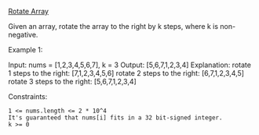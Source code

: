 [Rotate Array](https://leetcode.com/problems/rotate-array/)

Given an array, rotate the array to the right by k steps, where k is non-negative.

Example 1:

Input: nums = [1,2,3,4,5,6,7], k = 3
Output: [5,6,7,1,2,3,4]
Explanation:
rotate 1 steps to the right: [7,1,2,3,4,5,6]
rotate 2 steps to the right: [6,7,1,2,3,4,5]
rotate 3 steps to the right: [5,6,7,1,2,3,4]

Constraints:

    1 <= nums.length <= 2 * 10^4
    It's guaranteed that nums[i] fits in a 32 bit-signed integer.
    k >= 0
